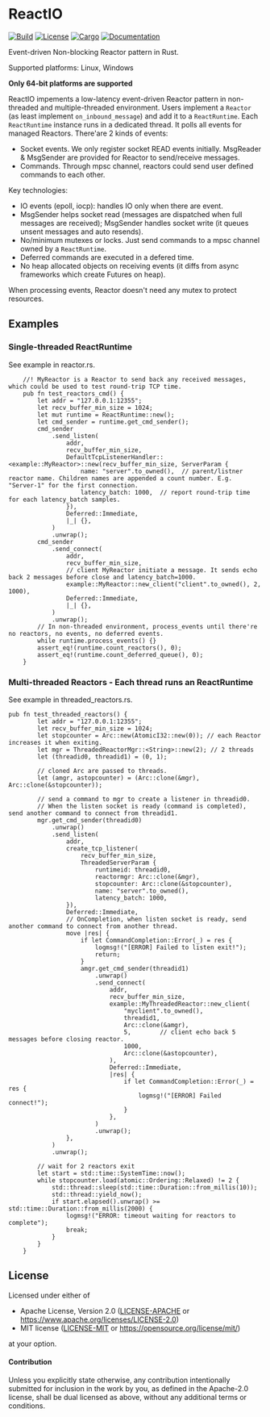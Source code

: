 # ReactIO

[![Build](https://github.com/zjgoggle/reactio-rs/actions/workflows/ci.yml/badge.svg)](https://github.com/zjgoggle/reactio-rs/actions)
[![License](https://img.shields.io/badge/license-Apache--2.0_OR_MIT-blue.svg)](https://github.com/zjgoggle/reactio-rs)
[![Cargo](https://img.shields.io/crates/v/reactio.svg)](https://crates.io/crates/reactio)
[![Documentation](https://docs.rs/reactio/badge.svg)](https://docs.rs/reactio)

Event-driven Non-blocking Reactor pattern in Rust.

Supported platforms: Linux, Windows     

**Only 64-bit platforms are supported**

ReactIO impements a low-latency event-driven Reactor pattern in non-threaded and multiple-threaded environment.
Users implement a `Reactor` (as least implement `on_inbound_message`) and add it to a `ReactRuntime`.
Each `ReactRuntime` instance runs in a dedicated thread. It polls all events for managed Reactors. There'are 2 kinds of events: 
- Socket events. We only register socket READ events initially. MsgReader & MsgSender are provided for Reactor to send/receive messages.
- Commands. Through mpsc channel, reactors could send user defined commands to each other.

Key technologies:
- IO events (epoll, iocp): handles IO only when there are event.
- MsgSender helps socket read (messages are dispatched when full messages are received); MsgSender handles socket write (it queues unsent messages and auto resends).
- No/minimum mutexes or locks. Just send commands to a mpsc channel owned by a `ReactRuntime`.
- Deferred commands are executed in a defered time.
- No heap allocated objects on receiving events (it diffs from async frameworks which create Futures on heap).

When processing events, Reactor doesn't need any mutex to protect resources.

## Examples

### Single-threaded ReactRuntime

See example in reactor.rs.
```rust,no_run
    //! MyReactor is a Reactor to send back any received messages, which could be used to test round-trip TCP time. 
    pub fn test_reactors_cmd() {
        let addr = "127.0.0.1:12355";
        let recv_buffer_min_size = 1024;
        let mut runtime = ReactRuntime::new();
        let cmd_sender = runtime.get_cmd_sender();
        cmd_sender
            .send_listen(
                addr,
                recv_buffer_min_size,
                DefaultTcpListenerHandler::<example::MyReactor>::new(recv_buffer_min_size, ServerParam {
                    name: "server".to_owned(),  // parent/listner reactor name. Children names are appended a count number. E.g. "Server-1" for the first connection.
                    latency_batch: 1000,  // report round-trip time for each latency_batch samples.
                }),
                Deferred::Immediate,
                |_| {},
            )
            .unwrap();
        cmd_sender
            .send_connect(
                addr,
                recv_buffer_min_size,
                // client MyReactor initiate a message. It sends echo back 2 messages before close and latency_batch=1000.
                example::MyReactor::new_client("client".to_owned(), 2, 1000), 
                Deferred::Immediate,
                |_| {},
            )
            .unwrap();
        // In non-threaded environment, process_events until there're no reactors, no events, no deferred events.
        while runtime.process_events() {}   
        assert_eq!(runtime.count_reactors(), 0);
        assert_eq!(runtime.count_deferred_queue(), 0);
    }
```

### Multi-threaded Reactors - Each thread runs an ReactRuntime

See example in threaded_reactors.rs.
```rust,no_run
pub fn test_threaded_reactors() {
        let addr = "127.0.0.1:12355";
        let recv_buffer_min_size = 1024;
        let stopcounter = Arc::new(AtomicI32::new(0)); // each Reactor increases it when exiting.
        let mgr = ThreadedReactorMgr::<String>::new(2); // 2 threads
        let (threadid0, threadid1) = (0, 1);

        // cloned Arc are passed to threads.
        let (amgr, astopcounter) = (Arc::clone(&mgr), Arc::clone(&stopcounter));

        // send a command to mgr to create a listener in threadid0. 
        // When the listen socket is ready (command is completed), send another command to connect from threadid1. 
        mgr.get_cmd_sender(threadid0)
            .unwrap()
            .send_listen(
                addr,
                create_tcp_listener(
                    recv_buffer_min_size, 
                    ThreadedServerParam {
                        runtimeid: threadid0,
                        reactormgr: Arc::clone(&mgr),
                        stopcounter: Arc::clone(&stopcounter),
                        name: "server".to_owned(),
                        latency_batch: 1000,
                }),
                Deferred::Immediate,
                // OnCompletion, when listen socket is ready, send another command to connect from another thread.
                move |res| {
                    if let CommandCompletion::Error(_) = res {
                        logmsg!("[ERROR] Failed to listen exit!");
                        return;
                    }
                    amgr.get_cmd_sender(threadid1)
                        .unwrap()
                        .send_connect(
                            addr,
                            recv_buffer_min_size,
                            example::MyThreadedReactor::new_client(
                                "myclient".to_owned(),
                                threadid1,
                                Arc::clone(&amgr),
                                5,        // client echo back 5 messages before closing reactor.
                                1000,
                                Arc::clone(&astopcounter),
                            ),
                            Deferred::Immediate,
                            |res| {
                                if let CommandCompletion::Error(_) = res {
                                    logmsg!("[ERROR] Failed connect!");
                                }
                            },
                        )
                        .unwrap();
                },
            )
            .unwrap();

        // wait for 2 reactors exit
        let start = std::time::SystemTime::now();
        while stopcounter.load(atomic::Ordering::Relaxed) != 2 {
            std::thread::sleep(std::time::Duration::from_millis(10));
            std::thread::yield_now();
            if start.elapsed().unwrap() >= std::time::Duration::from_millis(2000) {
                logmsg!("ERROR: timeout waiting for reactors to complete");
                break;
            }
        }
    }
```

## License

Licensed under either of

 * Apache License, Version 2.0 ([LICENSE-APACHE](LICENSE-APACHE) or https://www.apache.org/licenses/LICENSE-2.0)
 * MIT license ([LICENSE-MIT](LICENSE-MIT) or https://opensource.org/license/mit/)

at your option.

#### Contribution

Unless you explicitly state otherwise, any contribution intentionally submitted
for inclusion in the work by you, as defined in the Apache-2.0 license, shall be
dual licensed as above, without any additional terms or conditions.
